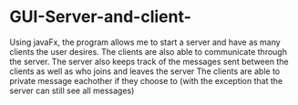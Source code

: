 # GUI-Server-and-client-
Using javaFx, the program allows me to start a server and have as many clients the user desires. 
The clients are also able to communicate through the server.
The server also keeps track of the messages sent between the clients as well as who joins and leaves the server
The clients are able to private message eachother if they choose to (with the exception that the server can still see all messages)

